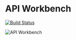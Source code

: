 # API Workbench

[![Build Status](https://travis-ci.org/mulesoft/api-workbench.svg?branch=code)](https://travis-ci.org/mulesoft/api-workbench)

![API Workbench](https://dl.dropboxusercontent.com/u/497895/__permalinks/api-workbench-slide-small.png)
